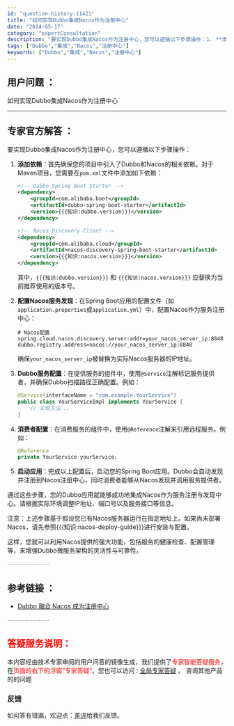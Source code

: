 ```yaml
---
id: "question-history-11421"
title: "如何实现Dubbo集成Nacos作为注册中心"
date: "2024-05-17"
category: "expertConsultation"
description: "要实现Dubbo集成Nacos作为注册中心，您可以遵循以下步骤操作：1. **添加依赖**：首先确保您的项目中引入了Dubbo和Nacos的相关依赖。对于Maven项目，您需要在`pom.xml`文件中添加如下依赖：   ```xml   !-- Dubbo Spring Boot Starter "
tags: ["Dubbo","集成","Nacos","注册中心"]
keywords: ["Dubbo","集成","Nacos","注册中心"]
---
```


## 用户问题 ： 
 如何实现Dubbo集成Nacos作为注册中心  

---------------
## 专家官方解答 ：

要实现Dubbo集成Nacos作为注册中心，您可以遵循以下步骤操作：

1. **添加依赖**：首先确保您的项目中引入了Dubbo和Nacos的相关依赖。对于Maven项目，您需要在`pom.xml`文件中添加如下依赖：

   ```xml
   <!-- Dubbo Spring Boot Starter -->
   <dependency>
       <groupId>com.alibaba.boot</groupId>
       <artifactId>dubbo-spring-boot-starter</artifactId>
       <version>{{{知识:dubbo.version}}}</version>
   </dependency>
   
   <!-- Nacos Discovery Client -->
   <dependency>
       <groupId>com.alibaba.cloud</groupId>
       <artifactId>nacos-discovery-spring-boot-starter</artifactId>
       <version>{{{知识:nacos.version}}}</version>
   </dependency>
   ```

   其中，`{{{知识:dubbo.version}}}` 和 `{{{知识:nacos.version}}}` 应替换为当前推荐使用的版本号。

2. **配置Nacos服务发现**：在Spring Boot应用的配置文件（如`application.properties`或`application.yml`）中，配置Nacos作为服务注册中心：

   ```properties
   # Nacos配置
   spring.cloud.nacos.discovery.server-addr=your_nacos_server_ip:8848
   dubbo.registry.address=nacos://your_nacos_server_ip:8848
   ```

   确保`your_nacos_server_ip`被替换为实际Nacos服务器的IP地址。

3. **Dubbo服务配置**：在提供服务的组件中，使用`@Service`注解标记服务提供者，并确保Dubbo扫描路径正确配置。例如：

   ```java
   @Service(interfaceName = "com.example.YourService")
   public class YourServiceImpl implements YourService {
       // 实现方法...
   }
   ```

4. **消费者配置**：在消费服务的组件中，使用`@Reference`注解来引用远程服务。例如：

   ```java
   @Reference
   private YourService yourService;
   ```

5. **启动应用**：完成以上配置后，启动您的Spring Boot应用。Dubbo会自动发现并注册到Nacos注册中心，同时消费者能够从Nacos发现并调用服务提供者。

通过这些步骤，您的Dubbo应用就能够成功地集成Nacos作为服务注册与发现中心。请根据实际环境调整IP地址、端口号以及服务接口等信息。

注意：上述步骤基于假设您已有Nacos服务器运行在指定地址上。如果尚未部署Nacos，请先参照{{{知识:nacos-deploy-guide}}}进行安装与配置。

这样，您就可以利用Nacos提供的强大功能，包括服务的健康检查、配置管理等，来增强Dubbo微服务架构的灵活性与可靠性。


<font color="#949494">---------------</font> 


## 参考链接 ：

* [Dubbo 融合 Nacos 成为注册中心](https://nacos.io/docs/latest/ecology/use-nacos-with-dubbo)


 <font color="#949494">---------------</font> 
 


## <font color="#FF0000">答疑服务说明：</font> 

本内容经由技术专家审阅的用户问答的镜像生成，我们提供了<font color="#FF0000">专家智能答疑服务</font>，在<font color="#FF0000">页面的右下的浮窗”专家答疑“</font>。您也可以访问 : [全局专家答疑](https://answer.opensource.alibaba.com/docs/intro) 。 咨询其他产品的的问题

### 反馈
如问答有错漏，欢迎点：[差评](https://ai.nacos.io/user/feedbackByEnhancerGradePOJOID?enhancerGradePOJOId=13753)给我们反馈。
